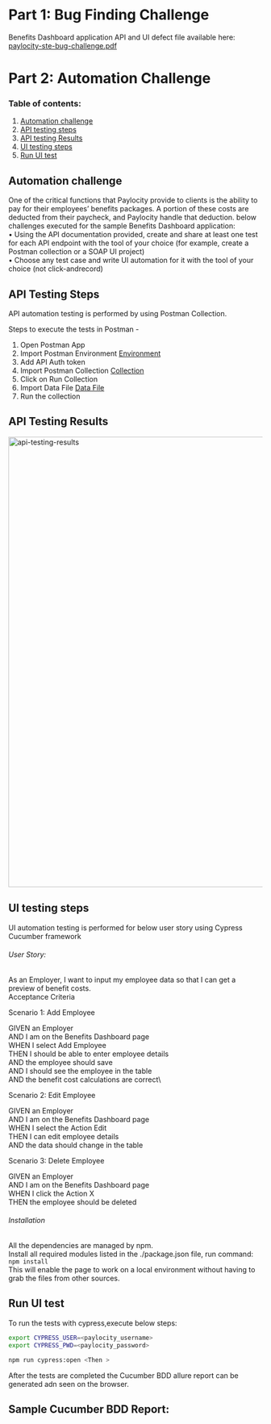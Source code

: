 # Part 1: Bug Finding Challenge
Benefits Dashboard application API and UI defect file available here: [paylocity-ste-bug-challenge.pdf](paylocity-ste-bug-challenge.pdf)

# Part 2: Automation Challenge 

### Table of contents:
1. [Automation challenge](#Automation-challenge)
2. [API testing steps](#API-testing-steps)
3. [API testing Results](#API-testing-Results)
4. [UI testing steps](#UI-testing-steps)
5. [Run UI test](#running-the-tests)

## Automation challenge     

One of the critical functions that Paylocity provide to clients is the ability to pay for their employees’ benefits packages. A portion of these costs are deducted from their paycheck, and Paylocity handle that deduction. below challenges executed for the sample Benefits Dashboard application:\
• Using the API documentation provided, create and share at least one test for each API endpoint
with the tool of your choice (for example, create a Postman collection or a SOAP UI project)\
• Choose any test case and write UI automation for it with the tool of your choice (not click-andrecord)


## API Testing Steps
API automation testing is performed by using Postman Collection. 

Steps to execute the tests in Postman -
1. Open Postman App
2. Import Postman Environment [Environment](https://github.com/ranekomal22/paylocity-ste-assessments/blob/main/postman-artifacts/environments/testEnv.postman_environment.json)
3. Add API Auth token
4. Import Postman Collection [Collection](https://github.com/ranekomal22/paylocity-ste-assessments/blob/main/postman-artifacts/collections/EmployeeCRUDSpecs.postman_collection.json)
5. Click on Run Collection
6. Import Data File [Data File](https://github.com/ranekomal22/paylocity-ste-assessments/blob/main/postman-artifacts/datafiles/test_data.json)
7. Run the collection

## API Testing Results
<img width="893" alt="api-testing-results" src="https://user-images.githubusercontent.com/47266299/132166890-50e2c84e-eba0-426f-970a-7649cb7202e7.png">


## UI testing steps

UI automation testing is performed for below user story using Cypress Cucumber framework

###### User Story:
As an Employer, I want to input my employee data so that I can get a preview of benefit costs.\
Acceptance Criteria

Scenario 1: Add Employee

GIVEN an Employer\
AND I am on the Benefits Dashboard page\
WHEN I select Add Employee\
THEN I should be able to enter employee details\
AND the employee should save\
AND I should see the employee in the table\
AND the benefit cost calculations are correct\

Scenario 2: Edit Employee

GIVEN an Employer\
AND I am on the Benefits Dashboard page\
WHEN I select the Action Edit\
THEN I can edit employee details\
AND the data should change in the table

Scenario 3: Delete Employee

GIVEN an Employer\
AND I am on the Benefits Dashboard page\
WHEN I click the Action X\
THEN the employee should be deleted

###### Installation

All the dependencies are managed by npm.\
Install all required modules listed in the ./package.json file, run command: `npm install`\
This will enable the page to work on a local environment without having to grab the files from other sources.

## Run UI test
To run the tests with cypress,execute below steps:

```bash
export CYPRESS_USER=<paylocity_username>
export CYPRESS_PWD=<paylocity_password>

npm run cypress:open <Then >
```

After the tests are completed the Cucumber BDD allure report can be generated adn seen on the browser.

## Sample Cucumber BDD Report:
